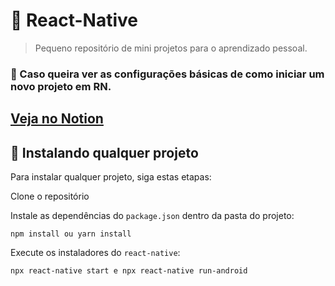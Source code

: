 # :iphone: React-Native

> Pequeno repositório de mini projetos para o aprendizado pessoal.

### :hammer: Caso queira ver as configurações básicas de como iniciar um novo projeto em RN.
## [Veja no Notion](https://www.notion.so/React-Native-019ec4d5a5cc4432972b26e8b588b57a)

## 🚀 Instalando qualquer projeto

Para instalar qualquer projeto, siga estas etapas:

Clone o repositório

Instale as dependências do `package.json` dentro da pasta do projeto:
```
npm install ou yarn install
```

Execute os instaladores do `react-native`:
```
npx react-native start e npx react-native run-android
```
